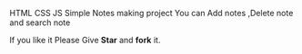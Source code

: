 HTML  CSS  JS Simple Notes making project
You can Add notes ,Delete note and search note

If you like it Please Give <b>Star</b> and <b>fork</b> it.